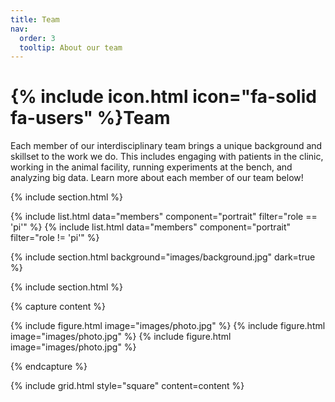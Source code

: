 ```yaml
---
title: Team
nav:
  order: 3
  tooltip: About our team
---
```


# {% include icon.html icon="fa-solid fa-users" %}Team

Each member of our interdisciplinary team brings a unique background and 
skillset to the work we do. This includes engaging with patients in the 
clinic, working in the animal facility, running experiments at the bench, 
and analyzing big data. Learn more about each member of our team below!

{% include section.html %}

{% include list.html data="members" component="portrait" filter="role == 'pi'" %}
{% include list.html data="members" component="portrait" filter="role != 'pi'" %}

{% include section.html background="images/background.jpg" dark=true %}

{% include section.html %}

{% capture content %}

{% include figure.html image="images/photo.jpg" %}
{% include figure.html image="images/photo.jpg" %}
{% include figure.html image="images/photo.jpg" %}

{% endcapture %}

{% include grid.html style="square" content=content %}

